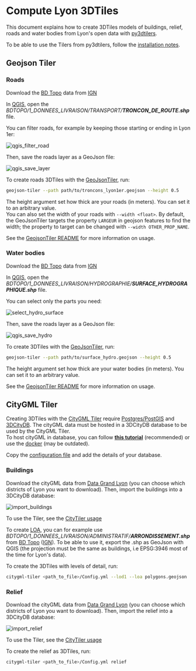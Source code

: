 # Compute Lyon 3DTiles

This document explains how to create 3DTiles models of buildings, relief, roads and water bodies from Lyon's open data with [py3dtilers](https://github.com/VCityTeam/py3dtilers).

To be able to use the Tilers from py3dtilers, follow the [installation notes](https://github.com/VCityTeam/py3dtilers#installation-from-sources).

## Geojson Tiler

### __Roads__

Download the [BD Topo](https://geoservices.ign.fr/ressource/161992) data from [IGN](https://geoservices.ign.fr/telechargement)

In [QGIS](https://www.qgis.org/en/site/), open the _BDTOPO/1_DONNEES_LIVRAISON/TRANSPORT/__TRONCON_DE_ROUTE.shp___ file.

You can filter roads, for example by keeping those starting or ending in Lyon 1er:

![qgis_filter_road](pictures/qgis_filter_road.png)

Then, save the roads layer as a GeoJson file:

![qgis_save_layer](pictures/qgis_save_layer_roads.png)

To create roads 3DTiles with the [GeoJsonTiler](https://github.com/VCityTeam/py3dtilers/tree/master/py3dtilers/GeojsonTiler), run:

```bash
geojson-tiler --path path/to/troncons_lyon1er.geojson --height 0.5
```

The height argument set how thick are your roads (in meters). You can set it to an arbitrary value.  
You can also set the width of your roads with `--width <float>`. By default, the GeoJsonTiler targets the property `LARGEUR` in geojson features to find the width; the property to target can be changed with `--width OTHER_PROP_NAME`.

See the [GeojsonTiler README](https://github.com/VCityTeam/py3dtilers/blob/master/py3dtilers/GeojsonTiler/README.md) for more information on usage.

### __Water bodies__

Download the [BD Topo](https://geoservices.ign.fr/ressource/161992) data from [IGN](https://geoservices.ign.fr/telechargement)

In [QGIS](https://www.qgis.org/en/site/), open the _BDTOPO/1_DONNEES_LIVRAISON/HYDROGRAPHIE/__SURFACE_HYDROGRAPHIQUE.shp___ file.

You can select only the parts you need:

![select_hydro_surface](pictures/select_hydro_surface.png)

Then, save the roads layer as a GeoJson file:

![qgis_save_hydro](pictures/qgis_save_layer_hydro.png)

To create 3DTiles with the [GeoJsonTiler](https://github.com/VCityTeam/py3dtilers/tree/master/py3dtilers/GeojsonTiler), run:

```bash
geojson-tiler --path path/to/surface_hydro.geojson --height 0.5
```

The height argument set how thick are your water bodies (in meters). You can set it to an arbitrary value.

See the [GeojsonTiler README](https://github.com/VCityTeam/py3dtilers/blob/master/py3dtilers/GeojsonTiler/README.md) for more information on usage.

## CityGML Tiler

Creating 3DTiles with the [CityGML Tiler](https://github.com/VCityTeam/py3dtilers/tree/master/py3dtilers/CityTiler) require [Postgres/PostGIS](https://www.enterprisedb.com/downloads/postgres-postgresql-downloads) and [3DCityDB](https://www.3dcitydb.org/3dcitydb/downloads/). The cityGML data must be hosted in a 3DCityDB database to be used by the CityGML Tiler.  
To host cityGML in database, you can follow [__this tutorial__](https://github.com/VCityTeam/UD-SV/blob/master/ImplementationKnowHow/PostgreSQL_for_cityGML.md) (recommended) or use the [docker](https://github.com/VCityTeam/UD-SV/blob/master/Install/Install3DCityDB.md#1a-installing-a-3dcitydbpostgis-server-the-docker-deployment-case) (may be outdated).

Copy the [configuration file](https://github.com/VCityTeam/py3dtilers/blob/master/py3dtilers/CityTiler/CityTilerDBConfigReference.yml) and add the details of your database.

### __Buildings__

Download the cityGML data from [Data Grand Lyon](https://data.grandlyon.com/jeux-de-donnees/maquettes-3d-texturees-2018-communes-metropole-lyon/info) (you can choose which districts of Lyon you want to download). Then, import the buildings into a 3DCityDB database:

![import_buildings](pictures/import_buildings.png)

To use the Tiler, see the [CityTiler usage](https://github.com/VCityTeam/py3dtilers/blob/master/py3dtilers/CityTiler/README.md)

To create [LOA](https://github.com/VCityTeam/py3dtilers/blob/master/py3dtilers/CityTiler/README.md#loa), you can for example use _BDTOPO/1_DONNEES_LIVRAISON/ADMINISTRATIF/__ARRONDISSEMENT.shp___ from [BD Topo](https://geoservices.ign.fr/ressource/161992) ([IGN](https://geoservices.ign.fr/telechargement)). To be able to use it, export the .shp as GeoJson with QGIS (the projection must be the same as buildings, i.e EPSG:3946 most of the time for Lyon's data).

To create the 3DTiles with levels of detail, run:

```bash
citygml-tiler <path_to_file>/Config.yml --lod1 --loa polygons.geojson
```

### __Relief__

Download the cityGML data from [Data Grand Lyon](https://data.grandlyon.com/jeux-de-donnees/maquettes-3d-texturees-2018-communes-metropole-lyon/info) (you can choose which districts of Lyon you want to download). Then, import the relief into a 3DCityDB database:

![import_relief](pictures/import_relief.png)

To use the Tiler, see the [CityTiler usage](https://github.com/VCityTeam/py3dtilers/blob/master/py3dtilers/CityTiler/README.md)

To create the relief as 3DTiles, run:

```bash
citygml-tiler <path_to_file>/Config.yml relief
```
